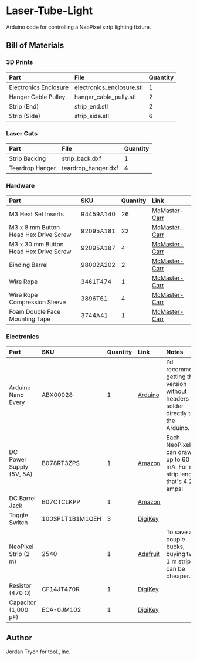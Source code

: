 # Laser-Tube-Light
Arduino code for controlling a NeoPixel strip lighting fixture.

## Bill of Materials

### 3D Prints

|Part|File|Quantity|
|:---|:---|:---|
|Electronics Enclosure|electronics_enclosure.stl|1|
|Hanger Cable Pulley|hanger_cable_pully.stl|2|
|Strip (End)|strip_end.stl|2|
|Strip (Side)|strip_side.stl|6|

### Laser Cuts

|Part|File|Quantity|
|:---|:---|:---|
|Strip Backing|strip_back.dxf|1|
|Teardrop Hanger|teardrop_hanger.dxf|4|

### Hardware

|Part|SKU|Quantity|Link|
|:---|:---|:---|:---|
|M3 Heat Set Inserts|94459A140|26|[McMaster-Carr](https://www.mcmaster.com/94459A140/)|
|M3 x 8 mm Button Head Hex Drive Screw|92095A181|22|[McMaster-Carr](https://www.mcmaster.com/92095A181/)|
|M3 x 30 mm Button Head Hex Drive Screw|92095A187|4|[McMaster-Carr](https://www.mcmaster.com/92095A187/)|
|Binding Barrel|98002A202|2|[McMaster-Carr](https://www.mcmaster.com/98002A202/)|
|Wire Rope|3461T474|1|[McMaster-Carr](https://www.mcmaster.com/3461T474/)|
|Wire Rope Compression Sleeve|3896T61|4|[McMaster-Carr](https://www.mcmaster.com/3896T61/)|
|Foam Double Face Mounting Tape|3744A41|1|[McMaster-Carr](https://www.mcmaster.com/3744A41/)|

### Electronics

|Part|SKU|Quantity|Link|Notes|
|:---|:---|:---|:---|:---|
|Arduino Nano Every|ABX00028|1|[Arduino](https://store.arduino.cc/products/arduino-nano-every)|I'd recommend getting the version without headers to solder directly to the Arduino.|
|DC Power Supply (5V, 5A)|B078RT3ZPS|1|[Amazon](https://a.co/d/07ThTM0f)|Each NeoPixel can draw up to 60 mA. For my strip length, that's 4.26 amps!|
|DC Barrel Jack|B07CTCLKPP|1|[Amazon](https://a.co/d/05rNLqdA)||
|Toggle Switch|100SP1T1B1M1QEH|3|[DigiKey](https://www.digikey.com/en/products/detail/e-switch/100SP1T1B1M1QEH/378819)||
|NeoPixel Strip (2 m)|2540|1|[Adafruit](https://www.adafruit.com/product/2540)|To save a couple bucks, buying two 1 m strips can be cheaper.|
|Resistor (470 Ω)|CF14JT470R|1|[DigiKey](https://www.digikey.com/en/products/detail/stackpole-electronics-inc/CF14JT470R/1741440)||
|Capacitor (1,000 μF)|ECA-0JM102|1|[DigiKey](https://www.digikey.com/en/products/detail/panasonic-electronic-components/ECA-0JM102/244974)||

## Author
Jordan Tryon for tool., Inc.
